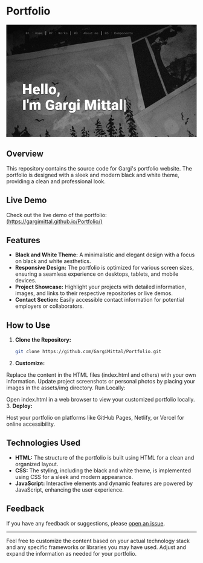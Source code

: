 #  Portfolio
![overview](portfolio.png)

## Overview

This repository contains the source code for Gargi's portfolio website. The portfolio is designed with a sleek and modern black and white theme, providing a clean and professional look.

## Live Demo

Check out the live demo of the portfolio: [(https://gargimittal.github.io/Portfolio/)](https://gargimittal.github.io/Portfolio/)

## Features

- **Black and White Theme:** A minimalistic and elegant design with a focus on black and white aesthetics.
- **Responsive Design:** The portfolio is optimized for various screen sizes, ensuring a seamless experience on desktops, tablets, and mobile devices.
- **Project Showcase:** Highlight your projects with detailed information, images, and links to their respective repositories or live demos.
- **Contact Section:** Easily accessible contact information for potential employers or collaborators.

## How to Use

1. **Clone the Repository:**
   ```bash
   git clone https://github.com/GargiMittal/Portfolio.git
2. **Customize:**

Replace the content in the HTML files (index.html and others) with your own information.
Update project screenshots or personal photos by placing your images in the assets/img directory.
Run Locally:

Open index.html in a web browser to view your customized portfolio locally.
3. **Deploy:**

Host your portfolio on platforms like GitHub Pages, Netlify, or Vercel for online accessibility.
## Technologies Used

- **HTML:** The structure of the portfolio is built using HTML for a clean and organized layout.
- **CSS:** The styling, including the black and white theme, is implemented using CSS for a sleek and modern appearance.
- **JavaScript:** Interactive elements and dynamic features are powered by JavaScript, enhancing the user experience.

## Feedback

If you have any feedback or suggestions, please [open an issue](https://github.com/gargiMittal/Portfolio/issues).

---

Feel free to customize the content based on your actual technology stack and any specific frameworks or libraries you may have used. Adjust and expand the information as needed for your portfolio.





